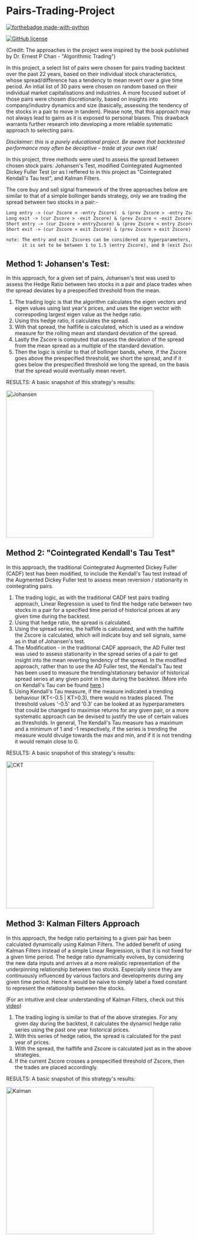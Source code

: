 # Pairs-Trading-Project

[![forthebadge made-with-python](https://ForTheBadge.com/images/badges/made-with-python.svg)](https://www.python.org/)

[![GitHub license](https://img.shields.io/badge/License-MIT-brightgreen.svg?style=flat-square)](https://github.com/surelyourejoking/MachineLearningStocks/blob/master/LICENSE.txt)


(Credit: The approaches in the project were inspired by the book published by Dr. Ernest P Chan - "Algorithmic Trading")

In this project, a select list of pairs were chosen for pairs trading backtest over the past 22 years, based on their individual stock characteristics, whose spread/difference has a tendency to mean revert over a give time period. An intial list of 30 pairs were chosen on random based on their individual market capitalisations and industries. A more focused subset of those pairs were chosen discretionarily, based on insights into company/industry dynamics and size (basically, assessing the tendency of the stocks in a pair to move in tandem). Please note, that this approach may not always lead to gains as it is exposed to personal biases. This drawback warrants further research into developing a more reliable systematic approach to selecting pairs. 

*Disclaimer: this is a purely educational project. Be aware that backtested performance may often be deceptive – trade at your own risk!*

In this project, three methods were used to assess the spread between chosen stock pairs: Johansen's Test, modified Cointegrated Augmented Dickey Fuller Test (or as I reffered to in this project as "Cointegrated Kendall's Tau test", and Kalman Filters. 

The core buy and sell signal framework of the three approaches below are similar to that of a simple bollinger bands strategy, only we are trading the spread between two stocks in a pair:-

```txt
Long entry -> (cur Zscore < -entry Zscore)  & (prev Zscore > -entry Zscore)
Long exit -> (cur Zscore > -exit Zscore) & (prev Zscore < -exit Zscore)
Short entry -> (cur Zscore > entryZscore) & (prev Zscore < entry Zscore)
Short exit -> (cur Zscore < exit Zscore) & (prev Zscore > exit Zscore)

note: The entry and exit Zscores can be considered as hyperparameters, but in the below approaches 
      it is set to be between 1 to 1.5 (entry Zscore), and 0 (exit Zscore)
```

## Method 1: Johansen's Test:
In this approach, for a given set of pairs, Johansen's test was used to assess the Hedge Ratio between two stocks in a pair and place trades when the spread deviates by a prespecified threshold from the mean. 

1. The trading logic is that the algorithm calculates the eigen vectors and eigen values using last year's prices, and uses the eigen vector with correspoding largest eigen value as the hedge ratio. 
2. Using this hedge ratio, it calculates the spread. 
3. With that spread, the halflife is calculated, which is used as a window measure for the rolling mean and standard deviation of the spread.
4. Lastly the Zscore is computed that assess the deviation of the spread from the mean spread as a multiple of the standard deviation.
5. Then the logic is similar to that of bollinger bands, where, if the Zscore goes above the prespecified threshold, we short the spread, and if it goes below the prespecified threshold we long the spread, on the basis that the spread would eventually mean revert. 

RESULTS:
A basic snapshot of this strategy's results:

<img width="400" alt="Johansen" src="https://user-images.githubusercontent.com/30551461/122651086-344f4380-d154-11eb-9d71-3a2e41e8c1cd.png">


## Method 2: "Cointegrated Kendall's Tau Test"
In this approach, the traditional Cointegrated Augmented Dickey Fuller (CADF) test has been modified, to include the Kendall's Tau test instead of the Augmented Dickey Fuller test to assess mean reversion / stationarity in cointegrating pairs.

1. The trading logic, as with the traditional CADF test pairs trading approach, Linear Regression is used to find the hedge ratio between two stocks in a pair for a specified time period of historical prices at any given time during the backtest. 
2. Using that hedge ratio, the spread is calculated.
3. Using the spread series, the halflife is calculated, and with the halflife the Zscore is calculated, which will indicate buy and sell signals, same as in that of Johansen's test. 
4. The Modification - in the traditional CADF approach, the AD Fuller test was used to assess stationarity in the spread series of a pair to get insight into the mean reverting tendency of the spread. In the modified approach, rather than to use the AD Fuller test, the Kendall's Tau test has been used to measure the trending/stationary behavior of historical spread series at any given point in time during the backtest. (More info on Kendall's Tau can be found [here](https://www.statisticshowto.com/kendalls-tau/).)
5. Using Kendall's Tau measure, if the measure indicated a trending behaviour (KT<-0.5 | KT>0.3), there would no trades placed. The threshold values '-0.5' and '0.3' can be looked at as hyperparameters that could be changed to maximise returns for any given pair, or a more systematic approach can be devised to justify the use of certain values as thresholds. In general, The Kendall's Tau measure has a maximum and a minimum of 1 and -1 respectively, if the series is trending the measure would divulge towards the max and min, and if it is not trending it would remain close to 0.

RESULTS: 
A basic snapshot of this strategy's results:

<img width="400" alt="CKT" src="https://user-images.githubusercontent.com/30551461/122651460-97da7080-d156-11eb-921e-c6abe159749d.png">


## Method 3: Kalman Filters Approach
In this approach, the hedge ratio pertaining to a given pair has been calculated dynamically using Kalman Filters. The added benefit of using Kalman Filters instead of a simple Linear Regression, is that it is not fixed for a given time period. The hedge ratio dynamically evolves, by considering the new data inputs and arrives at a more realistic representation of the underpinning relationship between two stocks. Especially since they are continuously influenced by various factors and developments during any given time period. Hence it would be naive to simply label a fixed constant to represent the relationship between the stocks. 

(For an intuitive and clear understanding of Kalman Filters, check out this [video](https://www.youtube.com/watch?v=mwn8xhgNpFY&t=4s))

1. The trading loging is similar to that of the above strategies. For any given day during the backtest, it calculates the dynamicl hedge ratio series using the past one year historical prices. 
2. With this series of hedge ratios, the spread is calculated for the past year of prices. 
3. With the spread, the halflife and Zscore is calculated just as in the above strategies. 
4. If the current Zscore crosses a prespecified threshold of Zscore, then the trades are placed accordingly. 

RESULTS:
A basic snapshot of this strategy's results:

<img width="400" alt="Kalman" src="https://user-images.githubusercontent.com/30551461/122651479-b3457b80-d156-11eb-9bac-ea84b94df83e.png">
